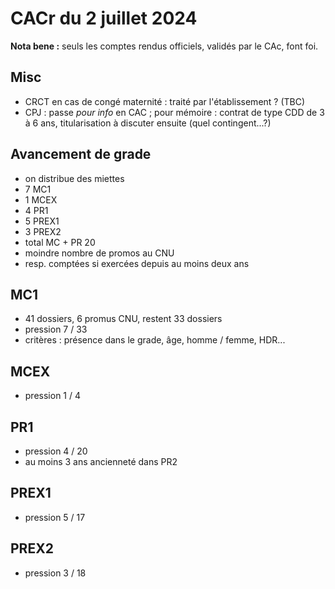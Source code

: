 # CACr du 2 juillet 2024

**Nota bene :** seuls les comptes rendus officiels, validés par le CAc, font foi.

## Misc

- CRCT en cas de congé maternité : traité par l'établissement ? (TBC)
- CPJ : passe *pour info* en CAC ; pour mémoire : contrat de type CDD de 3 à 6 ans, titularisation à discuter ensuite (quel contingent...?)

## Avancement de grade

- on distribue des miettes
- 7 MC1
- 1 MCEX
- 4 PR1
- 5 PREX1
- 3 PREX2
- total MC + PR 20
- moindre nombre de promos au CNU
- resp. comptées si exercées depuis au moins deux ans

## MC1

- 41 dossiers, 6 promus CNU, restent 33 dossiers
- pression 7 / 33
- critères : présence dans le grade, âge, homme / femme, HDR...

## MCEX

- pression 1 / 4 

## PR1

- pression 4 / 20
- au moins 3 ans ancienneté dans PR2

## PREX1

- pression 5 / 17

## PREX2

- pression 3 / 18
